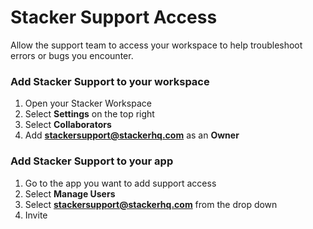 # Stacker Support Access

Allow the support team to access your workspace to help troubleshoot errors or bugs you encounter.&#x20;

### Add Stacker Support to your workspace

1. Open your Stacker Workspace
2. Select **Settings** on the top right
3. Select **Collaborators**
4. Add **<stackersupport@stackerhq.com>** as an **Owner**

### Add Stacker Support to your app

1. Go to the app you want to add support access
2. Select <img src="https://3670244749-files.gitbook.io/~/files/v0/b/gitbook-x-prod.appspot.com/o/spaces%2F6QaGf7ZvNU2Re8mlQTaJ%2Fuploads%2FJ8VUsXb72CQRMbi3lfaC%2FCleanShot%202024-04-02%20at%2009.07.22%402x.png?alt=media&#x26;token=712c77df-306b-4976-a434-60cc47df1270" alt="" data-size="line">**Manage Users**
3. Select **<stackersupport@stackerhq.com>** from the drop down
4. Invite
